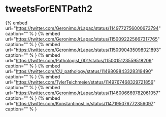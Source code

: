 # tweetsForENTPath2

{% embed url="https://twitter.com/GeronimoJrLapac/status/1149772756000673794"  caption="" % }
{% embed url="https://twitter.com/GeronimoJrLapac/status/1150092225667317765"  caption="" % }
{% embed url="https://twitter.com/GeronimoJrLapac/status/1150090435098021893"  caption="" % }
{% embed url="https://twitter.com/Pathologist_001/status/1150015123559518209"  caption="" % }
{% embed url="https://twitter.com/CU_pathology/status/1149809843328319490"  caption="" % }
{% embed url="https://twitter.com/TylerTeichmeier/status/1149767468329721856"  caption="" % }
{% embed url="https://twitter.com/GeronimoJrLapac/status/1146006669782061057"  caption="" % }
{% embed url="https://twitter.com/KonstantinosLin/status/1147195076772356097"  caption="" % }
